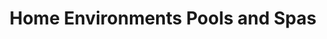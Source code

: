 ---
title: "Home Environments Pools and Spas"
url: /spokane/home-environments-pools-and-spas/
shop: Pool
---
